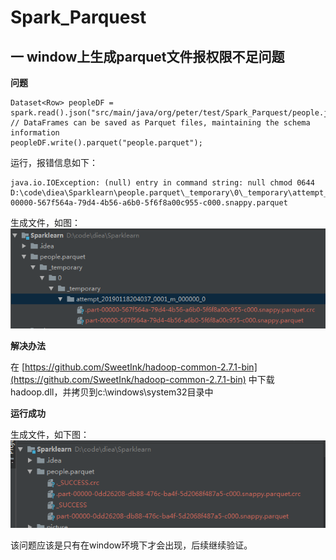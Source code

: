 # Spark_Parquest

## 一 window上生成parquet文件报权限不足问题

**问题**
```
Dataset<Row> peopleDF = spark.read().json("src/main/java/org/peter/test/Spark_Parquest/people.json");
// DataFrames can be saved as Parquet files, maintaining the schema information
peopleDF.write().parquet("people.parquet");
```

运行，报错信息如下：
```
java.io.IOException: (null) entry in command string: null chmod 0644 D:\code\diea\Sparklearn\people.parquet\_temporary\0\_temporary\attempt_20190118204037_0001_m_000000_0\part-00000-567f564a-79d4-4b56-a6b0-5f6f8a00c955-c000.snappy.parquet
```
生成文件，如图：
![](./picture/error.png)

**解决办法**

在 [https://github.com/SweetInk/hadoop-common-2.7.1-bin](https://github.com/SweetInk/hadoop-common-2.7.1-bin) 中下载hadoop.dll，并拷贝到c:\windows\system32目录中

**运行成功**

生成文件，如下图：
![](./picture/success.png)

该问题应该是只有在window环境下才会出现，后续继续验证。








